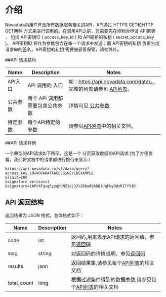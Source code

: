 #  介绍

Novadata向用户开放所有数据服务相关的API，API通过 HTTPS GET和HTTP GET两种 方式来进行调用的。在调用API之前，您需要先在控制台申请 API密钥 ， 包括 API密钥ID ( access_key_id ) 和 API密钥的私钥 ( secret_access_key )。 API密钥ID 将作为参数包含在每一个请求中发送；而 API密钥的私钥 负责生成请求串的签名，API密钥的私钥 需要被妥善保管，请勿外传。

##API 请求结构

Name|	Description	|Notes
----|----|-----|
API入口|	API 调用的 入口|	如：https://api.novadata.com/data/。 完整的列表请参见 [API列表](#api列表)。
公共参数	|每个 API 调用都需要包含公共参数|	详情可见 [公共参数](#公共参数) 
特定参数	|每个API特定的参数| 请参见[API列表](#api列表)中的相关文档。

##API 请求样例

一个典型的API请求如下所示，这是一个 分页获取数据的API请求:(为了方便查看，我们将文档中的请求都进行换行来显示:)

````
https://api.novadata.cn/v1/data/query?access_key_id=NOVADATAACCESSKEYIDEXAMPLE
&limit=200
&signature_version=1
&signature=ihPnXFgsg5yyqhDN2IejJ2%2Bbo89ABQ1UqFkyOdzRITY%3D
````
## API 返回结构
返回结果为 JSON 格式，总体格式如下：

Name|	Description	|Notes
----|----|-----|
code|int|	返回码,用来表示API请求的返回值，参见[返回码](#返回码)
msg|	string	|对返回码的详情说明，参见[返回码](#返回码)
results	|json	|返回结果集,请参见每个[API列表](#api列表)的相关文档
total_count |long	| 根据过滤条件得到的数据总数,请参见每个[API列表](#api列表)的相关文档

